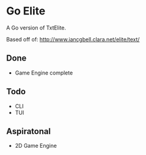 # Go Elite
A Go version of TxtElite.

Based off of: http://www.iancgbell.clara.net/elite/text/

## Done
- Game Engine complete

## Todo
- CLI
- TUI

## Aspiratonal
- 2D Game Engine
